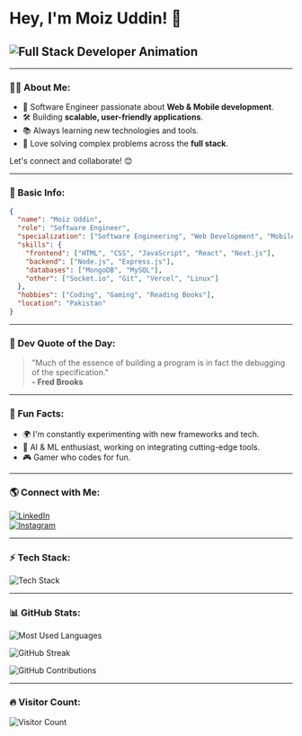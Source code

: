 # Hey, I'm Moiz Uddin! 👋

## <img src="https://readme-typing-svg.herokuapp.com?font=Fira+Code&weight=500&size=22&duration=3000&pause=1000&color=F7F7F7&vCenter=true&multiline=true&width=450&height=50&lines=Full+Stack+Developer+|+Devops+%26Enthusiast+%F0%9F%9A%80" alt="Full Stack Developer Animation" />

---

### 👨‍💻 About Me:

- 🚀 Software Engineer passionate about **Web & Mobile development**.
- 🛠️ Building **scalable, user-friendly applications**.
- 📚 Always learning new technologies and tools.
- 🧩 Love solving complex problems across the **full stack**.

Let's connect and collaborate! 😊

---

### 📖 Basic Info:
```json
{
  "name": "Moiz Uddin",
  "role": "Software Engineer",
  "specialization": ["Software Engineering", "Web Development", "Mobile Development"],
  "skills": {
    "frontend": ["HTML", "CSS", "JavaScript", "React", "Next.js"],
    "backend": ["Node.js", "Express.js"],
    "databases": ["MongoDB", "MySQL"],
    "other": ["Socket.io", "Git", "Vercel", "Linux"]
  },
  "hobbies": ["Coding", "Gaming", "Reading Books"],
  "location": "Pakistan"
}
```

---

### 📜 Dev Quote of the Day:
> "Much of the essence of building a program is in fact the debugging of the specification."  
> **- Fred Brooks**

---

### 🎯 Fun Facts:
- 🌍 I'm constantly experimenting with new frameworks and tech.
- 🤖 AI & ML enthusiast, working on integrating cutting-edge tools.
- 🎮 Gamer who codes for fun.

---

### 🌎 Connect with Me:
[![LinkedIn](https://img.shields.io/badge/LinkedIn-0077B5?style=for-the-badge&logo=linkedin&logoColor=white&animation=fade-in)](https://www.linkedin.com/in/moiz407/)  
[![Instagram](https://img.shields.io/badge/Instagram-E4405F?style=for-the-badge&logo=instagram&logoColor=white&animation=pulse)](https://www.instagram.com/moizzz407/)  

---

### ⚡ Tech Stack:
![Tech Stack](https://skillicons.dev/icons?i=html,css,js,ts,react,nextjs,nodejs,express,nestjs,flutter,java,python,php,docker,kubernetes,mongodb,mysql,postgres,git,github,vercel,aws,gcp,linux&animation=fade-in)

---

### 📊 GitHub Stats:
![Most Used Languages](https://github-readme-stats.vercel.app/api/top-langs/?username=Moizuddin407&layout=compact&theme=dark&hide_border=true&animate=fade-in)

![GitHub Streak](https://github-readme-streak-stats.herokuapp.com/?user=Moizuddin407&theme=dark&animation=pulse)

![GitHub Contributions](https://github-readme-activity-graph.vercel.app/graph?username=Moizuddin407&theme=react-dark&animation=wave)

---

### 🔥 Visitor Count:
![Visitor Count](https://profile-counter.glitch.me/Moizuddin407/count.svg)
